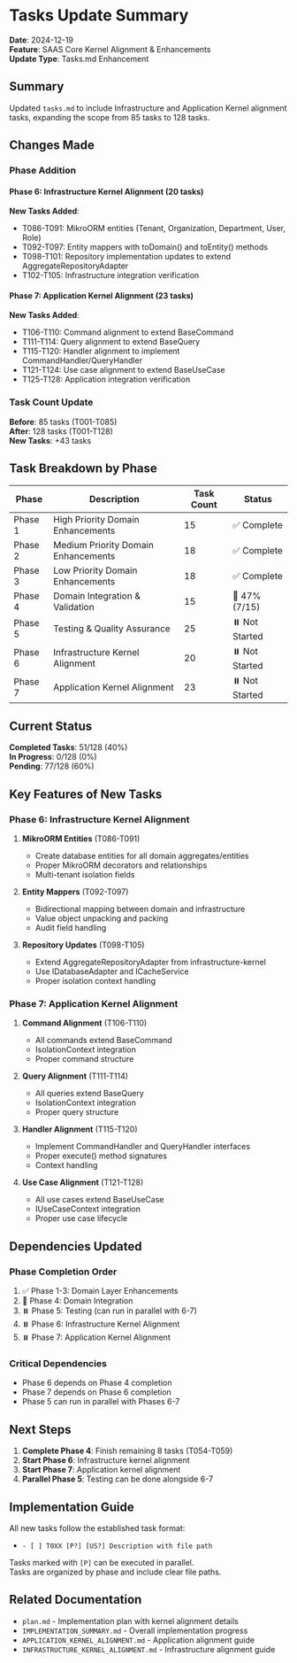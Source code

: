 # Tasks Update Summary

**Date**: 2024-12-19  
**Feature**: SAAS Core Kernel Alignment & Enhancements  
**Update Type**: Tasks.md Enhancement

## Summary

Updated `tasks.md` to include Infrastructure and Application Kernel alignment tasks, expanding the scope from 85 tasks to 128 tasks.

## Changes Made

### Phase Addition

#### Phase 6: Infrastructure Kernel Alignment (20 tasks)

**New Tasks Added**:

- T086-T091: MikroORM entities (Tenant, Organization, Department, User, Role)
- T092-T097: Entity mappers with toDomain() and toEntity() methods
- T098-T101: Repository implementation updates to extend AggregateRepositoryAdapter
- T102-T105: Infrastructure integration verification

#### Phase 7: Application Kernel Alignment (23 tasks)

**New Tasks Added**:

- T106-T110: Command alignment to extend BaseCommand
- T111-T114: Query alignment to extend BaseQuery
- T115-T120: Handler alignment to implement CommandHandler/QueryHandler
- T121-T124: Use case alignment to extend BaseUseCase
- T125-T128: Application integration verification

### Task Count Update

**Before**: 85 tasks (T001-T085)  
**After**: 128 tasks (T001-T128)  
**New Tasks**: +43 tasks

## Task Breakdown by Phase

| Phase   | Description                         | Task Count | Status         |
| ------- | ----------------------------------- | ---------- | -------------- |
| Phase 1 | High Priority Domain Enhancements   | 15         | ✅ Complete    |
| Phase 2 | Medium Priority Domain Enhancements | 18         | ✅ Complete    |
| Phase 3 | Low Priority Domain Enhancements    | 18         | ✅ Complete    |
| Phase 4 | Domain Integration & Validation     | 15         | 🔄 47% (7/15)  |
| Phase 5 | Testing & Quality Assurance         | 25         | ⏸️ Not Started |
| Phase 6 | Infrastructure Kernel Alignment     | 20         | ⏸️ Not Started |
| Phase 7 | Application Kernel Alignment        | 23         | ⏸️ Not Started |

## Current Status

**Completed Tasks**: 51/128 (40%)  
**In Progress**: 0/128 (0%)  
**Pending**: 77/128 (60%)

## Key Features of New Tasks

### Phase 6: Infrastructure Kernel Alignment

1. **MikroORM Entities** (T086-T091)
   - Create database entities for all domain aggregates/entities
   - Proper MikroORM decorators and relationships
   - Multi-tenant isolation fields

2. **Entity Mappers** (T092-T097)
   - Bidirectional mapping between domain and infrastructure
   - Value object unpacking and packing
   - Audit field handling

3. **Repository Updates** (T098-T105)
   - Extend AggregateRepositoryAdapter from infrastructure-kernel
   - Use IDatabaseAdapter and ICacheService
   - Proper isolation context handling

### Phase 7: Application Kernel Alignment

1. **Command Alignment** (T106-T110)
   - All commands extend BaseCommand
   - IsolationContext integration
   - Proper command structure

2. **Query Alignment** (T111-T114)
   - All queries extend BaseQuery
   - IsolationContext integration
   - Proper query structure

3. **Handler Alignment** (T115-T120)
   - Implement CommandHandler and QueryHandler interfaces
   - Proper execute() method signatures
   - Context handling

4. **Use Case Alignment** (T121-T128)
   - All use cases extend BaseUseCase
   - IUseCaseContext integration
   - Proper use case lifecycle

## Dependencies Updated

### Phase Completion Order

1. ✅ Phase 1-3: Domain Layer Enhancements
2. 🔄 Phase 4: Domain Integration
3. ⏸️ Phase 5: Testing (can run in parallel with 6-7)
4. ⏸️ Phase 6: Infrastructure Kernel Alignment
5. ⏸️ Phase 7: Application Kernel Alignment

### Critical Dependencies

- Phase 6 depends on Phase 4 completion
- Phase 7 depends on Phase 6 completion
- Phase 5 can run in parallel with Phases 6-7

## Next Steps

1. **Complete Phase 4**: Finish remaining 8 tasks (T054-T059)
2. **Start Phase 6**: Infrastructure kernel alignment
3. **Start Phase 7**: Application kernel alignment
4. **Parallel Phase 5**: Testing can be done alongside 6-7

## Implementation Guide

All new tasks follow the established task format:

- `- [ ] T0XX [P?] [US?] Description with file path`

Tasks marked with `[P]` can be executed in parallel.  
Tasks are organized by phase and include clear file paths.

## Related Documentation

- `plan.md` - Implementation plan with kernel alignment details
- `IMPLEMENTATION_SUMMARY.md` - Overall implementation progress
- `APPLICATION_KERNEL_ALIGNMENT.md` - Application alignment guide
- `INFRASTRUCTURE_KERNEL_ALIGNMENT.md` - Infrastructure alignment guide

